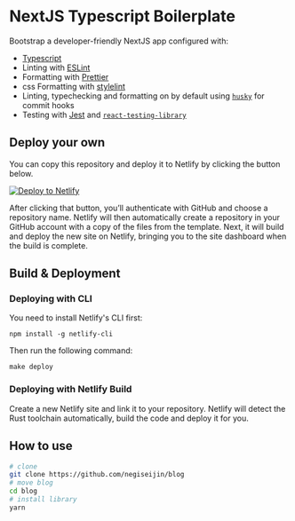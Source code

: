 # NextJS Typescript Boilerplate

Bootstrap a developer-friendly NextJS app configured with:

- [Typescript](https://www.typescriptlang.org/)
- Linting with [ESLint](https://eslint.org/)
- Formatting with [Prettier](https://prettier.io/)
- css Formatting with [stylelint](https://stylelint.io/)
- Linting, typechecking and formatting on by default using [`husky`](https://github.com/typicode/husky) for commit hooks
- Testing with [Jest](https://jestjs.io/) and [`react-testing-library`](https://testing-library.com/docs/react-testing-library/intro)

## Deploy your own
You can copy this repository and deploy it to Netlify by clicking the button below.

<a href="https://app.netlify.com/start/deploy?repository=https://github.com/negiseijin/blog"><img src="https://www.netlify.com/img/deploy/button.svg" alt="Deploy to Netlify"></a>

After clicking that button, you’ll authenticate with GitHub and choose a repository name. Netlify will then automatically create a repository in your GitHub account with a copy of the files from the template. Next, it will build and deploy the new site on Netlify, bringing you to the site dashboard when the build is complete.

## Build & Deployment

### Deploying with CLI

You need to install Netlify's CLI first:

```
npm install -g netlify-cli
```

Then run the following command:

```
make deploy
```

### Deploying with Netlify Build

Create a new Netlify site and link it to your repository. Netlify will detect the Rust toolchain automatically, build the code and deploy it for you.

## How to use

```bash
# clone
git clone https://github.com/negiseijin/blog
# move blog
cd blog
# install library
yarn
```